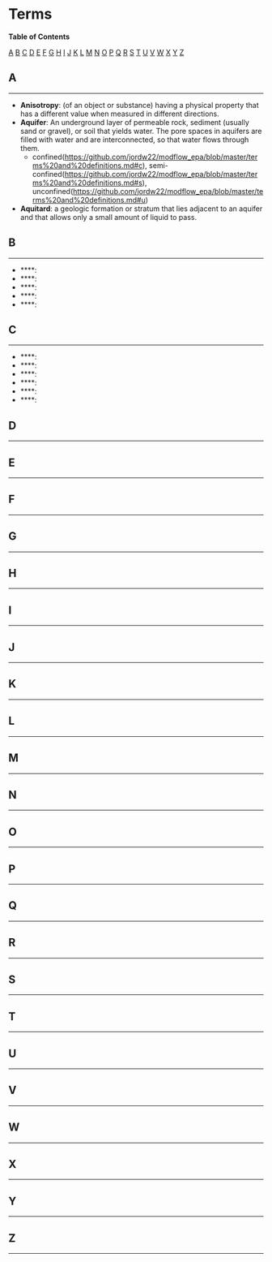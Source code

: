 # Terms

**Table of Contents**

[A](https://github.com/jordw22/modflow_epa/blob/master/terms%20and%20definitions.md#a)
[B](https://github.com/jordw22/modflow_epa/blob/master/terms%20and%20definitions.md#b)
[C](https://github.com/jordw22/modflow_epa/blob/master/terms%20and%20definitions.md#c)
[D](https://github.com/jordw22/modflow_epa/blob/master/terms%20and%20definitions.md#d)
[E](https://github.com/jordw22/modflow_epa/blob/master/terms%20and%20definitions.md#e)
[F](https://github.com/jordw22/modflow_epa/blob/master/terms%20and%20definitions.md#f)
[G](https://github.com/jordw22/modflow_epa/blob/master/terms%20and%20definitions.md#g)
[H](https://github.com/jordw22/modflow_epa/blob/master/terms%20and%20definitions.md#h)
[I](https://github.com/jordw22/modflow_epa/blob/master/terms%20and%20definitions.md#i)
[J](https://github.com/jordw22/modflow_epa/blob/master/terms%20and%20definitions.md#j)
[K](https://github.com/jordw22/modflow_epa/blob/master/terms%20and%20definitions.md#k)
[L](https://github.com/jordw22/modflow_epa/blob/master/terms%20and%20definitions.md#l)
[M](https://github.com/jordw22/modflow_epa/blob/master/terms%20and%20definitions.md#m)
[N](https://github.com/jordw22/modflow_epa/blob/master/terms%20and%20definitions.md#n)
[O](https://github.com/jordw22/modflow_epa/blob/master/terms%20and%20definitions.md#o)
[P](https://github.com/jordw22/modflow_epa/blob/master/terms%20and%20definitions.md#p)
[Q](https://github.com/jordw22/modflow_epa/blob/master/terms%20and%20definitions.md#q)
[R](https://github.com/jordw22/modflow_epa/blob/master/terms%20and%20definitions.md#r)
[S](https://github.com/jordw22/modflow_epa/blob/master/terms%20and%20definitions.md#s)
[T](https://github.com/jordw22/modflow_epa/blob/master/terms%20and%20definitions.md#t)
[U](https://github.com/jordw22/modflow_epa/blob/master/terms%20and%20definitions.md#u)
[V](https://github.com/jordw22/modflow_epa/blob/master/terms%20and%20definitions.md#v)
[W](https://github.com/jordw22/modflow_epa/blob/master/terms%20and%20definitions.md#w)
[X](https://github.com/jordw22/modflow_epa/blob/master/terms%20and%20definitions.md#x)
[Y](https://github.com/jordw22/modflow_epa/blob/master/terms%20and%20definitions.md#y)
[Z](https://github.com/jordw22/modflow_epa/blob/master/terms%20and%20definitions.md#z)

## A
-----------------------------------------------

- **Anisotropy**: (of an object or substance) having a physical property that has a different value when measured in different directions.
- **Aquifer**: An underground layer of permeable rock, sediment (usually sand or gravel), or soil that yields water. The pore spaces in aquifers are filled with water and are interconnected, so that water flows through them.
	- confined(https://github.com/jordw22/modflow_epa/blob/master/terms%20and%20definitions.md#c), semi-confined(https://github.com/jordw22/modflow_epa/blob/master/terms%20and%20definitions.md#s), unconfined(https://github.com/jordw22/modflow_epa/blob/master/terms%20and%20definitions.md#u)
- **Aquitard**:  a geologic formation or stratum that lies adjacent to an aquifer and that allows only a small amount of liquid to pass.

## B
-----------------------------------------------

- ****:
- ****:
- ****:
- ****:
- ****:

## C
-----------------------------------------------

- ****:
- ****:
- ****:
- ****:
- ****:
- ****:

## D
-----------------------------------------------

## E
-----------------------------------------------

## F
-----------------------------------------------

## G
-----------------------------------------------

## H
-----------------------------------------------

## I
-----------------------------------------------

## J
-----------------------------------------------

## K
-----------------------------------------------

## L
-----------------------------------------------

## M
-----------------------------------------------

## N
-----------------------------------------------

## O
-----------------------------------------------

## P
-----------------------------------------------

## Q
-----------------------------------------------

## R
-----------------------------------------------

## S
-----------------------------------------------

## T
-----------------------------------------------

## U
-----------------------------------------------

## V
-----------------------------------------------

## W
-----------------------------------------------

## X
-----------------------------------------------

## Y
-----------------------------------------------

## Z
-----------------------------------------------



